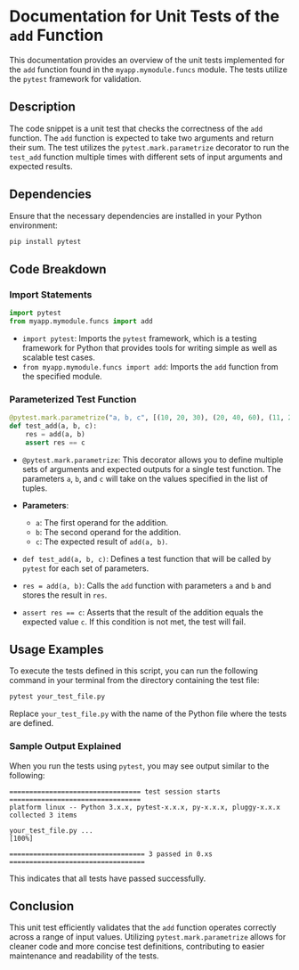# Documentation for Unit Tests of the `add` Function

This documentation provides an overview of the unit tests implemented for the `add` function found in the `myapp.mymodule.funcs` module. The tests utilize the `pytest` framework for validation.

## Description

The code snippet is a unit test that checks the correctness of the `add` function. The `add` function is expected to take two arguments and return their sum. The test utilizes the `pytest.mark.parametrize` decorator to run the `test_add` function multiple times with different sets of input arguments and expected results.

## Dependencies 

Ensure that the necessary dependencies are installed in your Python environment:

```bash
pip install pytest
```

## Code Breakdown

### Import Statements

```python
import pytest
from myapp.mymodule.funcs import add
```

- `import pytest`: Imports the `pytest` framework, which is a testing framework for Python that provides tools for writing simple as well as scalable test cases.
- `from myapp.mymodule.funcs import add`: Imports the `add` function from the specified module.

### Parameterized Test Function

```python
@pytest.mark.parametrize("a, b, c", [(10, 20, 30), (20, 40, 60), (11, 22, 33)])
def test_add(a, b, c):
    res = add(a, b)
    assert res == c
```

- `@pytest.mark.parametrize`: This decorator allows you to define multiple sets of arguments and expected outputs for a single test function. The parameters `a`, `b`, and `c` will take on the values specified in the list of tuples.
- **Parameters**:
  - `a`: The first operand for the addition.
  - `b`: The second operand for the addition.
  - `c`: The expected result of `add(a, b)`.
  
- `def test_add(a, b, c)`: Defines a test function that will be called by `pytest` for each set of parameters.
- `res = add(a, b)`: Calls the `add` function with parameters `a` and `b` and stores the result in `res`.
- `assert res == c`: Asserts that the result of the addition equals the expected value `c`. If this condition is not met, the test will fail.

## Usage Examples

To execute the tests defined in this script, you can run the following command in your terminal from the directory containing the test file:

```bash
pytest your_test_file.py
```

Replace `your_test_file.py` with the name of the Python file where the tests are defined.

### Sample Output Explained

When you run the tests using `pytest`, you may see output similar to the following:

```
================================= test session starts =================================
platform linux -- Python 3.x.x, pytest-x.x.x, py-x.x.x, pluggy-x.x.x
collected 3 items

your_test_file.py ...                                                        [100%]

================================== 3 passed in 0.xs ==================================
```

This indicates that all tests have passed successfully.

## Conclusion

This unit test efficiently validates that the `add` function operates correctly across a range of input values. Utilizing `pytest.mark.parametrize` allows for cleaner code and more concise test definitions, contributing to easier maintenance and readability of the tests.

